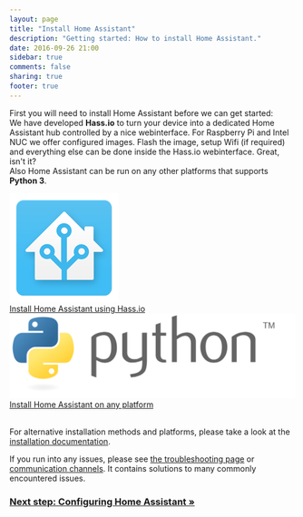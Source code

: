```yaml
---
layout: page
title: "Install Home Assistant"
description: "Getting started: How to install Home Assistant."
date: 2016-09-26 21:00
sidebar: true
comments: false
sharing: true
footer: true
---
```


First you will need to install Home Assistant before we can get started:
<br>
We have developed **Hass.io** to turn your device into a dedicated Home Assistant hub controlled by a nice webinterface.
For Raspberry Pi and Intel NUC we offer configured images. Flash the image, setup Wifi (if required) and everything else can be done inside the Hass.io webinterface. Great, isn't it?
<br>
Also Home Assistant can be run on any other platforms that supports **Python 3**.
<div class="text-center hass-option-cards" markdown="0">
  <a class='option-card' href='/hassio/installation/'>
    <div class='img-container'>
      <img src='/images/supported_brands/home-assistant.png' />
    </div>
    <div class='title'>Install Home Assistant using Hass.io</div>
  </a>
  <a class='option-card' href='/docs/installation/virtualenv/'>
    <div class='img-container'>
      <img src='/images/supported_brands/python.svg' />
    </div>
    <div class='title'>Install Home Assistant on any platform</div>
  </a>
</div>
<br>

For alternative installation methods and platforms, please take a look at the [installation documentation](/docs/installation/).

If you run into any issues, please see [the troubleshooting page](/docs/installation/troubleshooting/) or [communication channels](/help/). It contains solutions to many commonly encountered issues.

### [Next step: Configuring Home Assistant &raquo;](/getting-started/configuration/)
